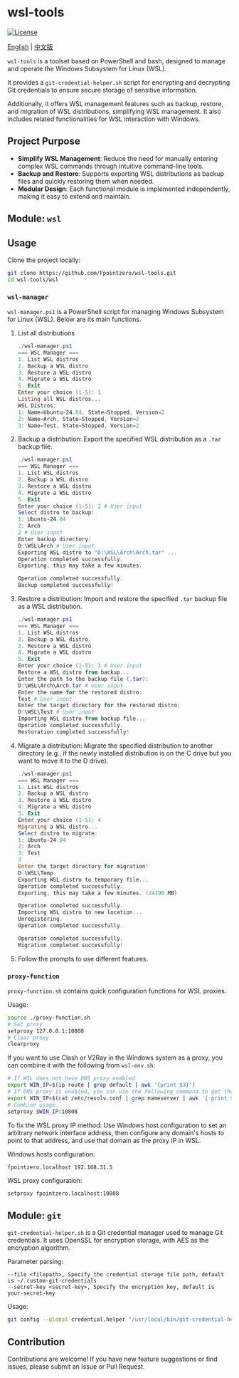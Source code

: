 # wsl-tools

[![License](https://img.shields.io/badge/License-MIT_License-blue)](License)

[English](README.md) | [中文版](README.zh-CN.md)

`wsl-tools` is a toolset based on PowerShell and bash, designed to manage and operate the Windows Subsystem for Linux (WSL).

It provides a `git-credential-helper.sh` script for encrypting and decrypting Git credentials to ensure secure storage of sensitive information.

Additionally, it offers WSL management features such as backup, restore, and migration of WSL distributions, simplifying WSL management. It also includes related functionalities for WSL interaction with Windows.

## Project Purpose

- **Simplify WSL Management**: Reduce the need for manually entering complex WSL commands through intuitive command-line tools.
- **Backup and Restore**: Supports exporting WSL distributions as backup files and quickly restoring them when needed.
- **Modular Design**: Each functional module is implemented independently, making it easy to extend and maintain.

## Module: `wsl`
## Usage

Clone the project locally:
```bash
git clone https://github.com/Fpointzero/wsl-tools.git
cd wsl-tools/wsl
```

### `wsl-manager`

`wsl-manager.ps1` is a PowerShell script for managing Windows Subsystem for Linux (WSL). Below are its main functions.

1. List all distributions
    ```powershell
    ./wsl-manager.ps1
    === WSL Manager ===
    1. List WSL distros
    2. Backup a WSL distro
    3. Restore a WSL distro
    4. Migrate a WSL distro
    5. Exit
    Enter your choice (1-5): 1
    Listing all WSL distros...
    WSL Distros:
    1: Name=Ubuntu-24.04, State=Stopped, Version=2
    2: Name=Arch, State=Stopped, Version=2
    3: Name=Test, State=Stopped, Version=2
    ```

2. Backup a distribution: Export the specified WSL distribution as a `.tar` backup file.
    ```powershell
    ./wsl-manager.ps1
    === WSL Manager ===
    1. List WSL distros
    2. Backup a WSL distro
    3. Restore a WSL distro
    4. Migrate a WSL distro
    5. Exit
    Enter your choice (1-5): 2 # User input
    Select distro to backup:
    1: Ubuntu-24.04
    2: Arch
    2 # User input
    Enter backup directory:
    D:\WSL\Arch # User input
    Exporting WSL distro to "D:\WSL\Arch\Arch.tar" ...
    Operation completed successfully. 
    Exporting, this may take a few minutes. 

    Operation completed successfully.
    Backup completed successfully!
    ```

3. Restore a distribution: Import and restore the specified `.tar` backup file as a WSL distribution.
    ```powershell
    ./wsl-manager.ps1
    === WSL Manager ===
    1. List WSL distros
    2. Backup a WSL distro
    3. Restore a WSL distro
    4. Migrate a WSL distro
    5. Exit
    Enter your choice (1-5): 3 # User input
    Restore a WSL distro from backup...
    Enter the path to the backup file (.tar):
    D:\WSL\Arch\Arch.tar # User input
    Enter the name for the restored distro:
    Test # User input
    Enter the target directory for the restored distro:
    D:\WSL\Test # User input
    Importing WSL distro from backup file...
    Operation completed successfully. 
    Restoration completed successfully!
    ```

4. Migrate a distribution: Migrate the specified distribution to another directory (e.g., if the newly installed distribution is on the C drive but you want to move it to the D drive).
    ```powershell
    ./wsl-manager.ps1
    === WSL Manager ===
    1. List WSL distros
    2. Backup a WSL distro
    3. Restore a WSL distro
    4. Migrate a WSL distro
    5. Exit
    Enter your choice (1-5): 4
    Migrating a WSL distro...
    Select distro to migrate:
    1: Ubuntu-24.04
    2: Arch
    3: Test
    3
    Enter the target directory for migration:
    D:\WSL\Temp
    Exporting WSL distro to temporary file...
    Operation completed successfully.
    Exporting, this may take a few minutes. (24190 MB)

    Operation completed successfully.
    Importing WSL distro to new location...
    Unregistering.
    Operation completed successfully. 

    Operation completed successfully. 
    Migration completed successfully!
    ```

5. Follow the prompts to use different features.

### `proxy-function`

`proxy-function.sh` contains quick configuration functions for WSL proxies.

Usage:
```bash
source ./proxy-function.sh
# Set proxy
setproxy 127.0.0.1:10808
# Clear proxy
clearproxy
```

If you want to use Clash or V2Ray in the Windows system as a proxy, you can combine it with the following from `wsl-env.sh`:
```bash
# If WSL does not have DNS proxy enabled
export WIN_IP=$(ip route | grep default | awk '{print $3}')
# If DNS proxy is enabled, you can use the following command to get the Windows IP address
export WIN_IP=$(cat /etc/resolv.conf | grep nameserver | awk '{ print $2 }')
# Combine usage
setproxy $WIN_IP:10808
```

To fix the WSL proxy IP method: Use Windows host configuration to set an arbitrary network interface address, then configure any domain's hosts to point to that address, and use that domain as the proxy IP in WSL.

Windows hosts configuration:
```hosts
fpointzero.localhost 192.168.31.5
```

WSL proxy configuration:
```bash
setproxy fpointzero.localhost:10808
```

## Module: `git`
`git-credential-helper.sh` is a Git credential manager used to manage Git credentials. It uses OpenSSL for encryption storage, with AES as the encryption algorithm.

Parameter parsing:
```
--file <filepath>, Specify the credential storage file path, default is ~/.custom-git-credentials
--secret-key <secret-key>, Specify the encryption key, default is your-secret-key
```

Usage:
```bash
git config --global credential.helper "/usr/local/bin/git-credential-helper.sh --file ~/.custom-git-credentials --secret-key your-secret-key"
```

## Contribution

Contributions are welcome! If you have new feature suggestions or find issues, please submit an Issue or Pull Request.